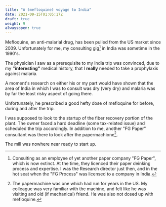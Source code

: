 ```yaml
---
title: "A (mefloquine) voyage to India"
date: 2021-09-15T01:05:17Z
draft: true	
weight: 9
alwaysopen: true
---
```

Mefloquine, an anti-malarial drug, has been pulled from the US market since 2009.  Unfortunately for me, my consulting gig[^1] in India was sometime in the 1990's.

The physician I saw as a prerequisite to my India trip was convinced, due to my **"interesting"** medical history, that I **really** needed to take a prophylaxis against malaria.  

A moment's research on either his or my part would have shown that the area of India in which I was to consult was dry (very dry) and malaria was by far the least risky aspect of going there. 

Unfortunately, he prescribed a good hefty dose of mefloquine for before, during and after the trip.

I was supposed to look to the startup of the fiber recovery portion of the plant.  The owner faced a hard deadline (some tax-related issue) and scheduled the trip accordingly.  In addition to me, another "FG Paper" consultant was there to look after the papermachione[^2].

The mill was nowhere near ready to start up.

[^1]: Consulting as an employee of yet another paper company "FG Paper", which is now extinct.  At the time, they licenced their paper deinking process and expertise.  I was the Research director just then, and in the hot seat when the "FG Process" was licensed to a company in India.

[^2]:  The papermachine was one which had run for years in the US.  My colleague was very familiar with the machine, and felt like he was visiting and old (if mechanical) friend.  He was also not dosed up with mefloquine.
